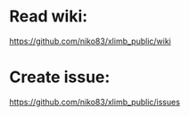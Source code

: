 # Read wiki:
https://github.com/niko83/xlimb_public/wiki

# Create issue:
https://github.com/niko83/xlimb_public/issues
